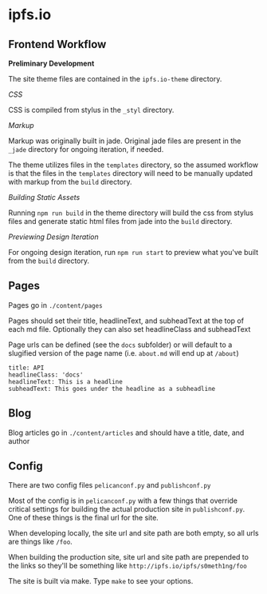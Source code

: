 # ipfs.io

## Frontend Workflow

**Preliminary Development**

The site theme files are contained in the `ipfs.io-theme` directory.

*CSS*

CSS is compiled from stylus in the `_styl` directory.

*Markup*

Markup was originally built in jade. Original jade files are present in the `_jade` directory for ongoing iteration, if needed.

The theme utilizes files in the `templates` directory, so the assumed workflow is that the files in the `templates` directory will need to be manually updated with markup from the `build` directory.

*Building Static Assets*

Running `npm run build` in the theme directory will build the css from stylus files and generate static html files from jade into the `build` directory.

*Previewing Design Iteration*

For ongoing design iteration, run `npm run start` to preview what you've built from the `build` directory.

## Pages

Pages go in `./content/pages`

Pages should set their title, headlineText, and subheadText
at the top of each md file.
Optionally they can also set headlineClass and subheadText

Page urls can be defined (see the `docs` subfolder) or will default to a slugified version of the page name (i.e. `about.md` will end up at `/about`)

```
title: API
headlineClass: 'docs'
headlineText: This is a headline
subheadText: This goes under the headline as a subheadline
```

## Blog

Blog articles go in `./content/articles` and should have a title, date,
and author


## Config

There are two config files `pelicanconf.py` and `publishconf.py`

Most of the config is in `pelicanconf.py` with a few things that override critical settings for building the actual production site in `publishconf.py`.  One of these things is the final url for the site.

When developing locally, the site url and site path are both empty, so all urls are things like `/foo`.

When building the production site, site url and site path are prepended to the links so they'll be something like `http://ipfs.io/ipfs/s0meth1ng/foo`

The site is built via make. Type `make` to see your options.
